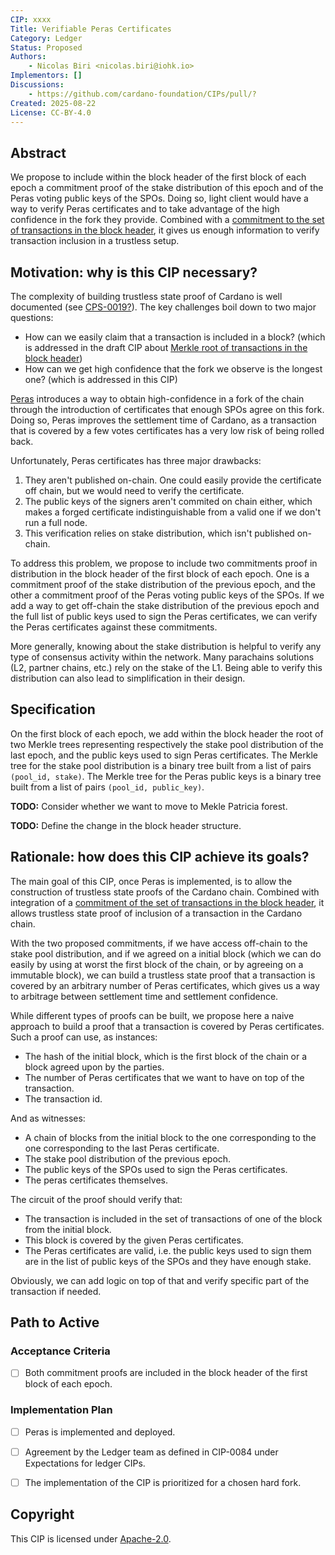 ```yaml
---
CIP: xxxx
Title: Verifiable Peras Certificates
Category: Ledger
Status: Proposed
Authors:
    - Nicolas Biri <nicolas.biri@iohk.io>
Implementors: []
Discussions:
    - https://github.com/cardano-foundation/CIPs/pull/?
Created: 2025-08-22
License: CC-BY-4.0
---
```


## Abstract

We propose to include within the block header of the first block of each epoch
a commitment proof of the stake distribution of this epoch and of the Peras
voting public keys of the SPOs.
Doing so, light client would have a way to verify Peras certificates and to take
advantage of the high confidence in the fork they provide.
Combined with a
[commitment to the set of transactions in the block header][MerkleTxs],
it gives us enough information to verify transaction inclusion in a trustless
setup.

## Motivation: why is this CIP necessary?

The complexity of building trustless state proof of Cardano is well documented
(see [CPS-0019?](https://github.com/cardano-foundation/CIPs/pull/942)).
The key challenges boil down to two major questions:
- How can we easily claim that a transaction is included in a block?
  (which is addressed in the draft CIP about
  [Merkle root of transactions in the block header][MerkleTxs])
- How can we get high confidence that the fork we observe is the longest one?
  (which is addressed in this CIP)

[Peras][Peras] introduces a way to obtain high-confidence in a fork of the chain
through the introduction of certificates that enough SPOs agree on this fork.
Doing so, Peras improves the settlement time of Cardano, as a transaction that
is covered by a few votes certificates has a very low risk of being rolled back.

Unfortunately, Peras certificates has three major drawbacks:

1. They aren't published on-chain.
   One could easily provide the certificate off chain, but we would need to
   verify the certificate.
2. The public keys of the signers aren't commited on chain either,
   which makes a forged certificate indistinguishable from a valid one if we
   don't run a full node.
3. This verification relies on stake distribution, which isn't published
   on-chain.

To address this problem, we propose to include two commitments proof in
distribution in the block header of the first block of each epoch.
One is a commitment proof of the stake distribution of the previous epoch,
and the other a commitment proof of the Peras voting public keys of the SPOs.
If we add a way to get off-chain the stake distribution of the previous epoch
and the full list of public keys used to sign the Peras certificates,
we can verify the Peras certificates against these commitments.


More generally, knowing about the stake distribution is helpful to verify any
type of consensus activity within the network.
Many parachains solutions (L2, partner chains, etc.) rely on the stake of the
L1.
Being able to verify this distribution can also lead to simplification in their
design.


## Specification

On the first block of each epoch, we add within the block header the root of
two Merkle trees representing respectively the stake pool distribution
of the last epoch, and the public keys used to sign Peras certificates.
The Merkle tree for the stake pool distribution is a binary tree built from a
list of pairs `(pool_id, stake)`.
The Merkle tree for the Peras public keys is a binary tree built from a list of
pairs `(pool_id, public_key)`.

**TODO:** Consider whether we want to move to Mekle Patricia forest.

**TODO:** Define the change in the block header structure.



## Rationale: how does this CIP achieve its goals?

The main goal of this CIP, once Peras is implemented, is to allow the
construction of trustless state proofs of the Cardano chain.
Combined with integration of a
[commitment of the set of transactions in the block header][MerkleTxs],
it allows trustless state proof of inclusion of a transaction in the Cardano
chain.

With the two proposed commitments, if we have access off-chain to the stake pool
distribution, and if we agreed on a initial block (which we
can do easily by using at worst the first block of the chain, or by agreeing on
a immutable block), we can build a trustless state proof that a transaction is
covered by an arbitrary number of Peras certificates, which gives us a way to
arbitrage between settlement time and settlement confidence.

While different types of proofs can be built, we propose here a naive approach
to build a proof that a transaction is covered by Peras certificates.
Such a proof can use, as instances:

- The hash of the initial block, which is the first block of the chain or a block agreed
  upon by the parties.
- The number of Peras certificates that we want to have on top of the
  transaction.
- The transaction id.

And as witnesses:
- A chain of blocks from the initial block to the one corresponding to the one
  corresponding to the last Peras certificate.
- The stake pool distribution of the previous epoch.
- The public keys of the SPOs used to sign the Peras certificates.
- The peras certificates themselves.

The circuit of the proof should verify that:
- The transaction is included in the set of transactions of one of the block
  from the initial block.
- This block is covered by the given Peras certificates.
- The Peras certificates are valid, i.e. the public keys used to sign them
  are in the list of public keys of the SPOs and they have enough stake.

Obviously, we can add logic on top of that and verify specific part of the
transaction if needed.

## Path to Active

### Acceptance Criteria

- [ ] Both commitment proofs are included in the block header of the first block of each epoch.

### Implementation Plan

- [ ] Peras is implemented and deployed.
- [ ] Agreement by the Ledger team as defined in CIP-0084 under Expectations for
ledger CIPs.
- [ ] The implementation of the CIP is prioritized for a chosen hard fork.


<!-- OPTIONAL SECTIONS: see CIP-0001 > Document > Structure table -->

## Copyright

This CIP is licensed under [Apache-2.0](http://www.apache.org/licenses/LICENSE-2.0).

[Peras]: https://github.com/cardano-foundation/CIPs/blob/master/CIP-0140
[MerkleTxs]: https://github.com/cardano-foundation/CIPs/pull/964
